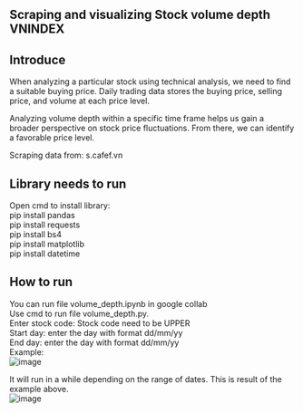 ## Scraping and visualizing Stock volume depth VNINDEX

## Introduce

When analyzing a particular stock using technical analysis, we need to find a suitable buying price. Daily trading data stores the buying price, selling price, and volume at each price level.

Analyzing volume depth within a specific time frame helps us gain a broader perspective on stock price fluctuations. From there, we can identify a favorable price level.

Scraping data from: s.cafef.vn

## Library needs to run
Open cmd to install library:<br>
pip install pandas <br>
pip install requests <br>
pip install bs4 <br>
pip install matplotlib <br>
pip install datetime <br>

## How to run
You can run file volume_depth.ipynb in google collab <br>
Use cmd to run file volume_depth.py. <br>
Enter stock code: Stock code need to be UPPER <br>
Start day: enter the day with format dd/mm/yy <br>
End day: enter the day with format dd/mm/yy <br>
Example: <br>
![image](https://github.com/thien1504/Scraping-and-visualize-Stock-volumn-depth-VNINDEX/assets/68512088/208d0e8c-7c2a-468f-9859-0ece3b28ba2e)

It will run in a while depending on the range of dates. This is result of the example above. <br>
![image](https://github.com/thien1504/Scraping-and-visualize-Stock-volumn-depth-VNINDEX/assets/68512088/e4496621-5646-4ada-bd1a-90dea25e64e8)




